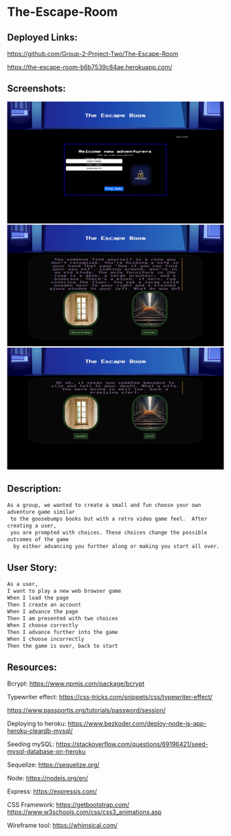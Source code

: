 # The-Escape-Room

## Deployed Links:
https://github.com/Group-2-Project-Two/The-Escape-Room

https://the-escape-room-b6b7539c84ae.herokuapp.com/


## Screenshots:
![Alt text](image.png)
![Alt text](image-1.png)
![Alt text](image-2.png)

## Description:
    As a group, we wanted to create a small and fun choose your own adventure game similar
     to the goosebumps books but with a retro video game feel.  After creating a user, 
     you are prompted with choices. These choices change the possible outcomes of the game
      by either advancing you further along or making you start all over.

## User Story:
    As a user,
    I want to play a new web browser game
    When I load the page
    Then I create an account 
    When I advance the page
    Then I am presented with two choices
    When I choose correctly 
    Then I advance further into the game
    When I choose incorrectly
    Then the game is over, back to start


## Resources: 

Bcrypt: https://www.npmjs.com/package/bcrypt

Typewriter effect: https://css-tricks.com/snippets/css/typewriter-effect/

https://www.passportjs.org/tutorials/password/session/

Deploying to heroku: https://www.bezkoder.com/deploy-node-js-app-heroku-cleardb-mysql/

Seeding mySQL: https://stackoverflow.com/questions/69196421/seed-mysql-database-on-heroku

Sequelize: https://sequelize.org/

Node: https://nodejs.org/en/

Express: https://expressjs.com/

CSS Framework: https://getbootstrap.com/  https://www.w3schools.com/css/css3_animations.asp

Wireframe tool: https://whimsical.com/